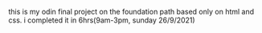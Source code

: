this is my odin final project on the foundation path based only on html and css. i completed it in 6hrs(9am-3pm, sunday 26/9/2021)